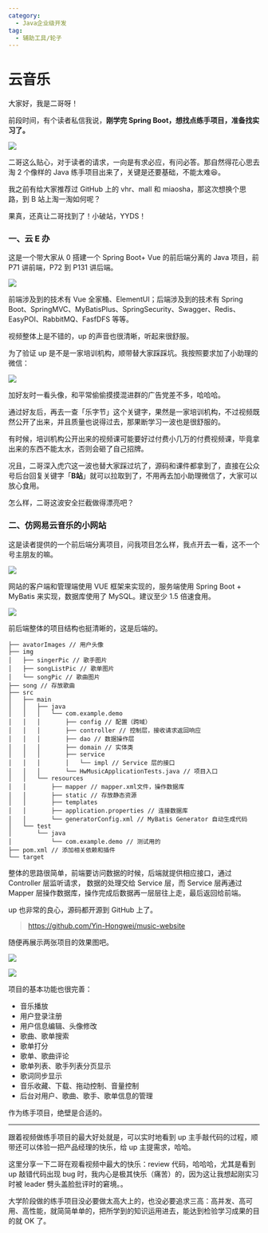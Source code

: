 ```yaml
---
category:
  - Java企业级开发
tag:
  - 辅助工具/轮子
---
```


# 云音乐

大家好，我是二哥呀！

前段时间，有个读者私信我说，**刚学完 Spring Boot，想找点练手项目，准备找实习了。**

![](https://cdn.jsdelivr.net/gh/itwanger/toBeBetterJavaer/images/kaiyuan/yuneban-wangyiyunyinyue-01.png)

二哥这么贴心，对于读者的请求，一向是有求必应，有问必答。那自然得花心思去淘 2 个像样的 Java 练手项目出来了，关键是还要基础，不能太难😆。

我之前有给大家推荐过 GitHub 上的 vhr、mall 和 miaosha，那这次想换个思路，到 B 站上淘一淘如何呢？

果真，还真让二哥找到了！小破站，YYDS！

### 一、云 E 办

这是一个带大家从 0 搭建一个 Spring Boot+ Vue 的前后端分离的 Java 项目，前 P71 讲前端，P72 到 P131 讲后端。

![](https://cdn.jsdelivr.net/gh/itwanger/toBeBetterJavaer/images/kaiyuan/yuneban-wangyiyunyinyue-02.png)

前端涉及到的技术有 Vue 全家桶、ElementUI；后端涉及到的技术有 Spring Boot、SpringMVC、MyBatisPlus、SpringSecurity、Swagger、Redis、EasyPOI、RabbitMQ、FasfDFS 等等。

视频整体上是不错的，up 的声音也很清晰，听起来很舒服。

为了验证 up 是不是一家培训机构，顺带替大家踩踩坑。我按照要求加了小助理的微信：

![](https://cdn.jsdelivr.net/gh/itwanger/toBeBetterJavaer/images/kaiyuan/yuneban-wangyiyunyinyue-03.png)

加好友时一看头像，和平常偷偷摸摸混进群的广告党差不多，哈哈哈。

通过好友后，再去一查「乐字节」这个关键字，果然是一家培训机构，不过视频既然公开了出来，并且质量也说得过去，那果断学习一波也是很舒服的。

有时候，培训机构公开出来的视频课可能要好过付费小几万的付费视频课，毕竟拿出来的东西不能太水，否则会砸了自己招牌。

况且，二哥深入虎穴这一波也替大家踩过坑了，源码和课件都拿到了，直接在公众号后台回复关键字「**B站**」就可以拉取到了，不用再去加小助理微信了，大家可以放心食用。

怎么样，二哥这波安全拦截做得漂亮吧？

### 二、仿网易云音乐的小网站

这是读者提供的一个前后端分离项目，问我项目怎么样，我点开去一看，这不一个号主朋友的嘛。

![](https://cdn.jsdelivr.net/gh/itwanger/toBeBetterJavaer/images/kaiyuan/yuneban-wangyiyunyinyue-04.png)

网站的客户端和管理端使用 VUE 框架来实现的，服务端使用 Spring Boot + MyBatis 来实现，数据库使用了 MySQL。建议至少 1.5 倍速食用。

![](https://cdn.jsdelivr.net/gh/itwanger/toBeBetterJavaer/images/kaiyuan/yuneban-wangyiyunyinyue-05.png)

前后端整体的项目结构也挺清晰的，这是后端的。

```
├── avatorImages // 用户头像
├── img
│   ├── singerPic // 歌手图片
│   ├── songListPic // 歌单图片
│   └── songPic // 歌曲图片
├── song // 存放歌曲
├── src
│   ├── main
│   │   ├── java
│   │   │   └── com.example.demo
│   │   │       ├── config // 配置（跨域）
│   │   │       ├── controller // 控制层，接收请求返回响应
│   │   │       ├── dao // 数据操作层
│   │   │       ├── domain // 实体类
│   │   │       ├── service
│   │   │       │   └── impl // Service 层的接口
│   │   │       └── HwMusicApplicationTests.java // 项目入口
│   │   └── resources
│   │       ├── mapper // mapper.xml文件，操作数据库
│   │       ├── static // 存放静态资源
│   │       ├── templates
│   │       ├── application.properties // 连接数据库
│   │       └── generatorConfig.xml // MyBatis Generator 自动生成代码
│   └── test
│       └── java
│           └── com.example.demo // 测试用的
├── pom.xml // 添加相关依赖和插件
└── target
```

整体的思路很简单，前端要访问数据的时候，后端就提供相应接口，通过 Controller 层监听请求， 数据的处理交给 Service 层，而 Service 层再通过 Mapper 层操作数据库，操作完成后数据再一层层往上走，最后返回给前端。

up 也非常的良心，源码都开源到 GitHub 上了。

>https://github.com/Yin-Hongwei/music-website

随便再展示两张项目的效果图吧。

![](https://cdn.jsdelivr.net/gh/itwanger/toBeBetterJavaer/images/kaiyuan/yuneban-wangyiyunyinyue-06.png)

![](https://cdn.jsdelivr.net/gh/itwanger/toBeBetterJavaer/images/kaiyuan/yuneban-wangyiyunyinyue-07.png)

项目的基本功能也很完善：

- 音乐播放
- 用户登录注册
- 用户信息编辑、头像修改
- 歌曲、歌单搜索
- 歌单打分
- 歌单、歌曲评论
- 歌单列表、歌手列表分页显示
- 歌词同步显示
- 音乐收藏、下载、拖动控制、音量控制
- 后台对用户、歌曲、歌手、歌单信息的管理

作为练手项目，绝壁是合适的。

---------

跟着视频做练手项目的最大好处就是，可以实时地看到 up 主手敲代码的过程，顺带还可以体验一把产品经理的快乐，给 up 主提需求，哈哈。

这里分享一下二哥在观看视频中最大的快乐：review 代码，哈哈哈，尤其是看到 up 敲错代码出现 bug 时，我内心是极其快乐（痛苦）的，因为这让我想起刚实习时被 leader 劈头盖脸批评时的窘境。。

大学阶段做的练手项目没必要做太高大上的，也没必要追求三高：高并发、高可用、高性能，就简简单单的，把所学到的知识运用进去，能达到检验学习成果的目的就 OK 了。








